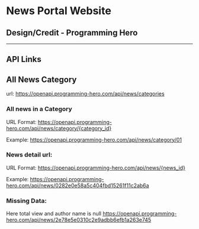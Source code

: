 # News Portal Website

## Design/Credit - Programming Hero

---

## API Links

## All News Category

url: https://openapi.programming-hero.com/api/news/categories

### All news in a Category

URL Format: https://openapi.programming-hero.com/api/news/category/{category_id}

Example: https://openapi.programming-hero.com/api/news/category/01

### News detail url:

URL Format: https://openapi.programming-hero.com/api/news/{news_id}

Example: https://openapi.programming-hero.com/api/news/0282e0e58a5c404fbd15261f11c2ab6a

### Missing Data:

Here total view and author name is null
https://openapi.programming-hero.com/api/news/2e78e5e0310c2e9adbb6efb1a263e745
